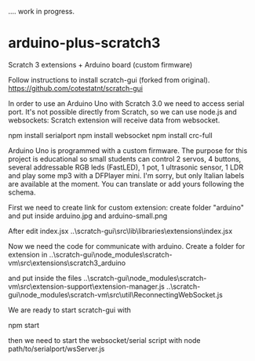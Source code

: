 .... work in progress.

# arduino-plus-scratch3
Scratch 3 extensions + Arduino board (custom firmware)

Follow instructions to install scratch-gui (forked from original).
https://github.com/cotestatnt/scratch-gui

In order to use an Arduino Uno with Scratch 3.0 we need to access serial port. 
It's not possible directly from Scratch, so we can use node.js and websockets: Scratch extension will receive data from websocket.

npm install serialport
npm install websocket
npm install crc-full

Arduino Uno is programmed with a custom firmware. The purpose for this project is educational so small students can control 2 servos, 4 buttons, several addressable RGB leds (FastLED), 1 pot, 1 ultrasonic sensor, 1 LDR and play some mp3 with a DFPlayer mini.
I'm sorry, but only Italian labels are available at the moment. You can translate or add yours following the schema.



First we need to create link for custom extension:
create folder "arduino" and put inside arduino.jpg and arduino-small.png

After edit index.jsx
..\scratch-gui\src\lib\libraries\extensions\index.jsx


Now we need the code for communicate with arduino.
Create a folder for extension in
..\scratch-gui\node_modules\scratch-vm\src\extensions\scratch3_arduino

and put inside the files
..\scratch-gui\node_modules\scratch-vm\src\extension-support\extension-manager.js
..\scratch-gui\node_modules\scratch-vm\src\util\ReconnectingWebSocket.js

We are ready to start scratch-gui with

npm start

then we need to start the websocket/serial script with
node path/to/serialport/wsServer.js
